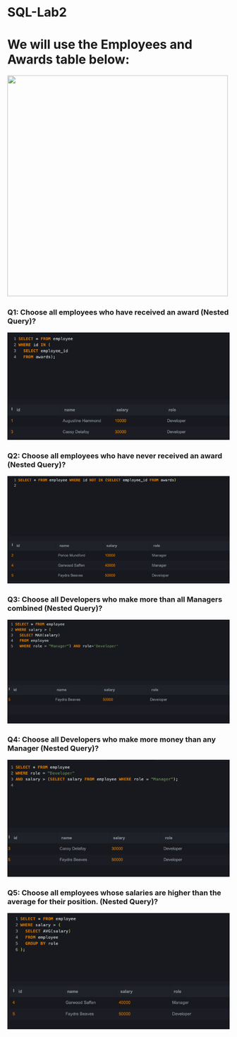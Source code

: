 # SQL-Lab2

# We will use the Employees and Awards table below:

 <img src="Lab2.png" width="500" height="500">

### Q1: Choose all employees who have received an award (Nested Query)?
 <img src="Images/0.png" >
 

### Q2: Choose all employees who have never received an award (Nested Query)?
 <img src="Images/1.png" >
 
### Q3: Choose all Developers who make more than all Managers combined (Nested Query)?
 <img src="Images/2.png">

 
### Q4: Choose all Developers who make more money than any Manager (Nested Query)?
 <img src="Images/3.png" >
 
### Q5: Choose all employees whose salaries are higher than the average for their position. (Nested Query)?
 <img src="Images/4.png" >
